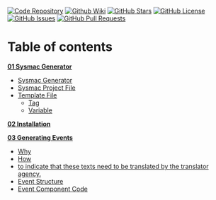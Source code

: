 [//]: # (This file was generated from: doc/template/Home.mdt using the documentation_builder package on: 2022-02-22 12:08:41.331121.)
<a id='doc-template-badges-mdt'></a>[![Code Repository](https://img.shields.io/badge/repository-git%20hub-informational)](https://github.com/nils-ten-hoeve/sysmac_generator)
[![Github Wiki](https://img.shields.io/badge/documentation-wiki-informational)](https://github.com/nils-ten-hoeve/sysmac_generator/wiki)
[![GitHub Stars](https://img.shields.io/github/stars/nils-ten-hoeve/sysmac_generator)](https://github.com/nils-ten-hoeve/sysmac_generator/stargazers)
[![GitHub License](https://img.shields.io/badge/license-MIT-informational)](https://raw.githubusercontent.com/nils-ten-hoeve/sysmac_generator/main/LICENSE)
[![GitHub Issues](https://img.shields.io/github/issues/nils-ten-hoeve/sysmac_generator)](https://github.com/nils-ten-hoeve/sysmac_generator/issues)
[![GitHub Pull Requests](https://img.shields.io/github/issues-pr/nils-ten-hoeve/sysmac_generator)](https://github.com/nils-ten-hoeve/sysmac_generator/pulls)

<a id='table-of-contents'></a>
# Table of contents

**[01 Sysmac Generator](https://github.com/nils-ten-hoeve/sysmac_generator/wiki/01-Sysmac-Generator)**

- [Sysmac Generator](https://github.com/nils-ten-hoeve/sysmac_generator/wiki/01-Sysmac-Generator#sysmac-generator)
- [Sysmac Project File](https://github.com/nils-ten-hoeve/sysmac_generator/wiki/01-Sysmac-Generator#sysmac-project-file)
- [Template File](https://github.com/nils-ten-hoeve/sysmac_generator/wiki/01-Sysmac-Generator#template-file)
  - [Tag](https://github.com/nils-ten-hoeve/sysmac_generator/wiki/01-Sysmac-Generator#tag)
  - [Variable](https://github.com/nils-ten-hoeve/sysmac_generator/wiki/01-Sysmac-Generator#variable)

**[02 Installation](https://github.com/nils-ten-hoeve/sysmac_generator/wiki/02-Installation)**


**[03 Generating Events](https://github.com/nils-ten-hoeve/sysmac_generator/wiki/03-Generating-Events)**

  - [Why](https://github.com/nils-ten-hoeve/sysmac_generator/wiki/03-Generating-Events#why)
  - [How](https://github.com/nils-ten-hoeve/sysmac_generator/wiki/03-Generating-Events#how)
- [to indicate that these texts need to be translated by the translator agency.](https://github.com/nils-ten-hoeve/sysmac_generator/wiki/03-Generating-Events#to-indicate-that-these-texts-need-to-be-translated-by-the-translator-agency-)
- [Event Structure](https://github.com/nils-ten-hoeve/sysmac_generator/wiki/03-Generating-Events#event-structure)
- [Event Component Code](https://github.com/nils-ten-hoeve/sysmac_generator/wiki/03-Generating-Events#event-component-code)
